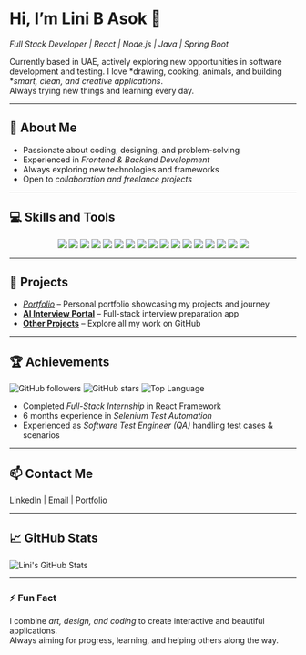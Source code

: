 # Hi, I’m Lini B Asok 👋
*Full Stack Developer | React | Node.js | Java | Spring Boot*  

Currently based in UAE, actively exploring new opportunities in software development and testing.
I love *drawing, cooking, animals, and building **smart, clean, and creative applications*.  
Always trying new things and learning every day.  

---

## 🚀 About Me
- Passionate about coding, designing, and problem-solving
- Experienced in *Frontend & Backend Development*
- Always exploring new technologies and frameworks
- Open to *collaboration and freelance projects*

---

## 💻 Skills and Tools
<div align="center"> <img src="https://img.shields.io/badge/React-20232A?style=for-the-badge&logo=react&logoColor=61DAFB" /> <img src="https://img.shields.io/badge/Angular-DD0031?style=for-the-badge&logo=angular&logoColor=white" /> <img src="https://img.shields.io/badge/Node.js-339933?style=for-the-badge&logo=node.js&logoColor=white" /> <img src="https://img.shields.io/badge/Express.js-000000?style=for-the-badge&logo=express&logoColor=white" /> <img src="https://img.shields.io/badge/TypeScript-007ACC?style=for-the-badge&logo=typescript&logoColor=white" /> <img src="https://img.shields.io/badge/Java-007396?style=for-the-badge&logo=java&logoColor=white" /> <img src="https://img.shields.io/badge/Spring Boot-6DB33F?style=for-the-badge&logo=spring&logoColor=white" /> <img src="https://img.shields.io/badge/SQL-00758F?style=for-the-badge&logo=mysql&logoColor=white" /> <img src="https://img.shields.io/badge/Hibernate-59666C?style=for-the-badge&logo=hibernate&logoColor=white" /> <img src="https://img.shields.io/badge/HTML-E34F26?style=for-the-badge&logo=html5&logoColor=white" /> <img src="https://img.shields.io/badge/CSS-1572B6?style=for-the-badge&logo=css3&logoColor=white" /> <img src="https://img.shields.io/badge/SCSS-CC6699?style=for-the-badge&logo=sass&logoColor=white" /> <img src="https://img.shields.io/badge/Tailwind CSS-38B2AC?style=for-the-badge&logo=tailwind-css&logoColor=white" /> <img src="https://img.shields.io/badge/GitHub-181717?style=for-the-badge&logo=github&logoColor=white" /> <img src="https://img.shields.io/badge/VS Code-007ACC?style=for-the-badge&logo=visual-studio-code&logoColor=white" /> <img src="https://img.shields.io/badge/Vercel-000000?style=for-the-badge&logo=vercel&logoColor=white" /> <img src="https://img.shields.io/badge/AWS-232F3E?style=for-the-badge&logo=amazon-aws&logoColor=white" /> </div>

---

## 📂 Projects
- *[Portfolio](https://yourportfolio.com)* – Personal portfolio showcasing my projects and journey
- **[AI Interview Portal](https://ai-interview-portal-tech-tys9-linibasoks-projects.vercel.app/)** – Full-stack interview preparation app
- **[Other Projects](https://github.com/LINIBASOK?tab=repositories)** – Explore all my work on GitHub

---

## 🏆 Achievements
![GitHub followers](https://img.shields.io/github/followers/LINIBASOK?style=social)
![GitHub stars](https://img.shields.io/github/stars/LINIBASOK?style=social)
![Top Language](https://img.shields.io/github/languages/top/LINIBASOK/YourRepoName)
- Completed *Full-Stack Internship* in React Framework
- 6 months experience in *Selenium Test Automation*
- Experienced as *Software Test Engineer (QA)* handling test cases & scenarios  

---

## 📫 Contact Me
[LinkedIn]([https://www.linkedin.com/in/lini-b-asok](https://www.linkedin.com/in/lini-b-asok/)) | [Email](mailto:liniasok7@gmail.com) | [Portfolio](https://yourportfolio.com)

---

## 📈 GitHub Stats
![Lini's GitHub Stats](https://github-readme-stats.vercel.app/api?username=LINIBASOK&show_icons=true&theme=radical)

---

### ⚡ Fun Fact
I combine *art, design, and coding* to create interactive and beautiful applications.  
Always aiming for progress, learning, and helping others along the way.
